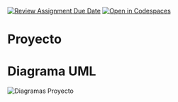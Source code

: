 [![Review Assignment Due Date](https://classroom.github.com/assets/deadline-readme-button-24ddc0f5d75046c5622901739e7c5dd533143b0c8e959d652212380cedb1ea36.svg)](https://classroom.github.com/a/XixB-tii)
[![Open in Codespaces](https://classroom.github.com/assets/launch-codespace-7f7980b617ed060a017424585567c406b6ee15c891e84e1186181d67ecf80aa0.svg)](https://classroom.github.com/open-in-codespaces?assignment_repo_id=12231393)
# Proyecto

# Diagrama UML
![Diagramas Proyecto](https://github.com/AGN-Teaching/proyecto-equipo-9/assets/118947538/b3cc0d75-80c2-40e7-be33-2a408f65ef4f)
